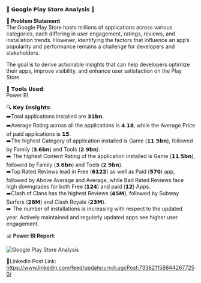 📱 𝗚𝗼𝗼𝗴𝗹𝗲 𝗣𝗹𝗮𝘆 𝗦𝘁𝗼𝗿𝗲 𝗔𝗻𝗮𝗹𝘆𝘀𝗶𝘀 📱<br>


**🧩 Problem Statement** <br>
The Google Play Store hosts millions of applications across various categories, each differing in user engagement, ratings, reviews, and installation trends. However, identifying the factors that influence an app’s popularity and performance remains a challenge for developers and stakeholders.

The goal is to derive actionable insights that can help developers optimize their apps, improve visibility, and enhance user satisfaction on the Play Store.


🔧 𝗧𝗼𝗼𝗹𝘀 𝗨𝘀𝗲𝗱:<br>
Power BI 

🔍 𝗞𝗲𝘆 𝗜𝗻𝘀𝗶𝗴𝗵𝘁𝘀:<br>
➡️Total applications installed are 𝟯𝟭𝗯𝗻.<br>
➡️Average Rating across all the applications is 𝟰.𝟭𝟴, while the Average Price of paid applications is 𝟭𝟱.<br>
➡️The highest Category of application installed is Game (𝟭𝟭.𝟱𝗯𝗻), followed by Family (𝟯.𝟲𝗯𝗻) and Tools (𝟮.𝟵𝗯𝗻).<br>
➡️ The highest Content Rating of the application installed is Game (𝟭𝟭.𝟱𝗯𝗻), followed by Family (𝟯.𝟲𝗯𝗻) and Tools (𝟮.𝟵𝗯𝗻).<br>
➡️Top Rated Reviews lead in Free (𝟲𝟭𝟮𝟮) as well as Paid (𝟱𝟳𝟬) app, followed by Above Average and Average, while Bad Rated Reviews face high downgrades for both Free (𝟭𝟮𝟰) and paid (𝟭𝟮) Apps.<br>
➡️Clash of Clans has the highest Reviews (𝟰𝟱𝗠), followed by Subway Surfers (𝟮𝟴𝗠) and Clash Royale (𝟮𝟯𝗠).<br>
➡️ The number of installations is increasing with respect to the updated year. Actively maintained and regularly updated apps see higher user engagement.<br>

📊 **Power BI Report:**

![Google Play Store Analysis](https://github.com/user-attachments/assets/70c36e51-776a-4c5c-81c1-2693006ab07a) <br>



🔗LinkedIn Post Link: https://www.linkedin.com/feed/update/urn:li:ugcPost:7338211588442677250/
